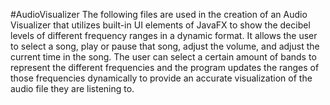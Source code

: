 #AudioVisualizer
The following files are used in the creation of an Audio Visualizer that utilizes built-in UI elements of JavaFX to show the decibel levels of different frequency ranges in a dynamic format. It allows the user to select a song, play or pause that song, adjust the volume, and adjust the current time in the song. The user can select a certain amount of bands to represent the different frequencies and the program updates the ranges of those frequencies dynamically to provide an accurate visualization of the audio file they are listening to.
